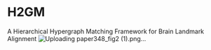 # H2GM
A Hierarchical Hypergraph Matching Framework for Brain Landmark Alignment
![Uploading paper348_fig2 (1).png…]()
